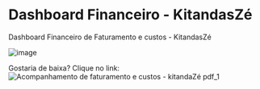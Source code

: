 # Dashboard Financeiro - KitandasZé

Dashboard Financeiro de Faturamento e custos - KitandasZé

![image](https://github.com/JorgeFerreira09/Dashboard-Financeiro/assets/106722825/4ddf2601-e2c3-4b46-ace8-2d117e293d73)


Gostaria de baixa? 
Clique no link: ![Acompanhamento de faturamento e custos - kitandaZé pdf_1](https://github.com/JorgeFerreira09/Dashboard-Faturamento-custos/assets/106722825/20592c04-a85a-4eeb-a96b-3df431b56ca7)
